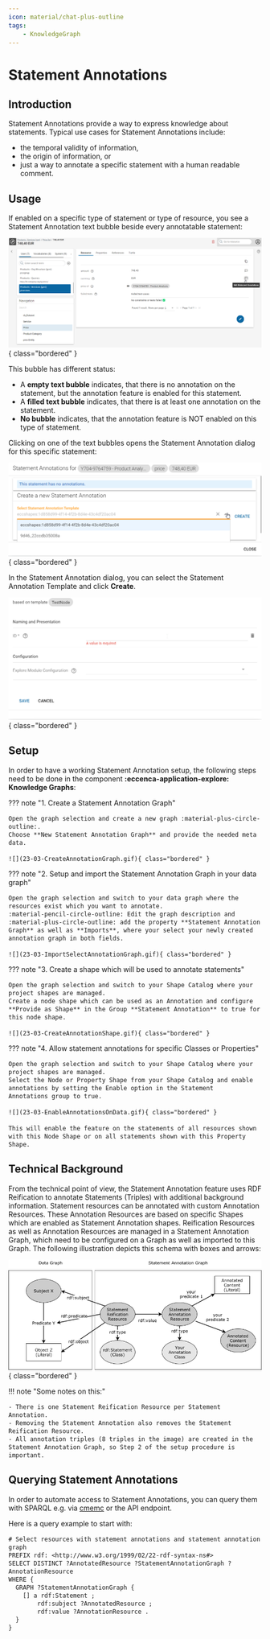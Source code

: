 ```yaml
---
icon: material/chat-plus-outline
tags:
    - KnowledgeGraph
---
```

# Statement Annotations

## Introduction

Statement Annotations provide a way to express knowledge about statements.
Typical use cases for Statement Annotations include:

-   the temporal validity of information,
-   the origin of information, or
-   just a way to annotate a specific statement with a human readable comment.

## Usage

If enabled on a specific type of statement or type of resource, you see a Statement Annotation text bubble beside every annotatable statement:

![](statementannotationoveriew.png){ class="bordered" }

This bubble has different status:

-   A **empty text bubble** indicates, that there is no annotation on the statement, but the annotation feature is enabled for this statement.
-   A **filled text bubble** indicates, that there is at least one annotation on the statement.
-   **No bubble** indicates, that the annotation feature is NOT enabled on this type of statement.

Clicking on one of the text bubbles opens the Statement Annotation dialog for this specific statement:

![](./createstatementannotations.png){ class="bordered" }

In the Statement Annotation dialog, you can select the Statement Annotation Template and click **Create**.

![](./statementedit.png){ class="bordered" }

## Setup

In order to have a working Statement Annotation setup, the following steps need to be done in the component **:eccenca-application-explore: Knowledge Graphs**:

??? note "1. Create a Statement Annotation Graph"

    Open the graph selection and create a new graph :material-plus-circle-outline:.
    Choose **New Statement Annotation Graph** and provide the needed meta data.

    ![](23-03-CreateAnnotationGraph.gif){ class="bordered" }

??? note "2. Setup and import the Statement Annotation Graph in your data graph"

    Open the graph selection and switch to your data graph where the resources exist which you want to annotate.
    :material-pencil-circle-outline: Edit the graph description and :material-plus-circle-outline: add the property **Statement Annotation Graph** as well as **Imports**, where your select your newly created annotation graph in both fields.

    ![](23-03-ImportSelectAnnotationGraph.gif){ class="bordered" }

??? note "3. Create a shape which will be used to annotate statements"

    Open the graph selection and switch to your Shape Catalog where your project shapes are managed.
    Create a node shape which can be used as an Annotation and configure **Provide as Shape** in the Group **Statement Annotation** to true for this node shape.

    ![](23-03-CreateAnnotationShape.gif){ class="bordered" }

??? note "4. Allow statement annotations for specific Classes or Properties"

    Open the graph selection and switch to your Shape Catalog where your project shapes are managed.
    Select the Node or Property Shape from your Shape Catalog and enable annotations by setting the Enable option in the Statement Annotations group to true.

    ![](23-03-EnableAnnotationsOnData.gif){ class="bordered" }

    This will enable the feature on the statements of all resources shown with this Node Shape or on all statements shown with this Property Shape.

## Technical Background

From the technical point of view, the Statement Annotation feature uses RDF Reification to annotate Statements (Triples) with additional background information.
Statement resources can be annotated with custom Annotation Resources.
These Annotation Resources are based on specific Shapes which are enabled as Statement Annotation shapes.
Reification Resources as well as Annotation Resources are managed in a Statement Annotation Graph, which need to be configured on a Graph as well as imported to this Graph.
The following illustration depicts this schema with boxes and arrows:

![](20-10-StatementAnnotationSchema.png){ class="bordered" }

!!! note "Some notes on this:"

    - There is one Statement Reification Resource per Statement Annotation.
    - Removing the Statement Annotation also removes the Statement Reification Resource.
    - All annotation triples (8 triples in the image) are created in the Statement Annotation Graph, so Step 2 of the setup procedure is important.

## Querying Statement Annotations

In order to automate access to Statement Annotations, you can query them with SPARQL e.g. via [cmemc](../../../automate/cmemc-command-line-interface/index.md) or the API endpoint.

Here is a query example to start with:

```sparql
# Select resources with statement annotations and statement annotation graph
PREFIX rdf: <http://www.w3.org/1999/02/22-rdf-syntax-ns#>
SELECT DISTINCT ?AnnotatedResource ?StatementAnnotationGraph ?AnnotationResource
WHERE {
  GRAPH ?StatementAnnotationGraph {
    [] a rdf:Statement ;
        rdf:subject ?AnnotatedResource ;
        rdf:value ?AnnotationResource .
  }
}
```

